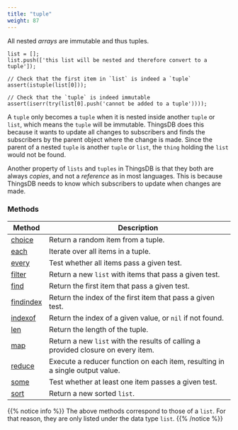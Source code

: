 ```yaml
---
title: "tuple"
weight: 87
---
```


All nested *arrays* are immutable and thus tuples.

```thingsdb,should_pass
list = [];
list.push(['this list will be nested and therefore convert to a tuple']);

// Check that the first item in `list` is indeed a `tuple`
assert(istuple(list[0]));

// Check that the `tuple` is indeed immutable
assert(iserr(try(list[0].push('cannot be added to a tuple'))));
```

A `tuple` only becomes a `tuple` when it is nested inside another `tuple` or `list`, which means the `tuple` will be immutable.
ThingsDB does this because it wants to update all changes to subscribers and finds the subscribers by the parent object where
the change is made. Since the parent of a nested `tuple` is another `tuple` or `list`, the `thing` holding the `list` would not be found.

Another property of `lists` and `tuples` in ThingsDB is that they both are always *copies*, and not a *reference* as in most languages. This is
because ThingsDB needs to know which subscribers to update when changes are made.

### Methods

Method | Description
------ | -----------
[choice](../list/choice) | Return a random item from a tuple. 
[each](../list/each) | Iterate over all items in a tuple.
[every](../list/every) | Test whether all items pass a given test. 
[filter](../list/filter) | Return a new `list` with items that pass a given test. 
[find](../list/find) | Return the first item that pass a given test. 
[findindex](../list/findindex) | Return the index of the first item that pass a given test. 
[indexof](../list/indexof) | Return the index of a given value, or `nil` if not found. 
[len](../list/len) | Return the length of the tuple. 
[map](../list/map) | Return a new `list` with the results of calling a provided closure on every item. 
[reduce](../list/reduce) | Execute a reducer function on each item, resulting in a single output value. 
[some](../list/some) | Test whether at least one item passes a given test. 
[sort](../list/sort) | Return a new sorted `list`. 

{{% notice info %}}
The above methods correspond to those of a `list`. For that reason, they are only listed under the data type `list`.
{{% /notice %}}
